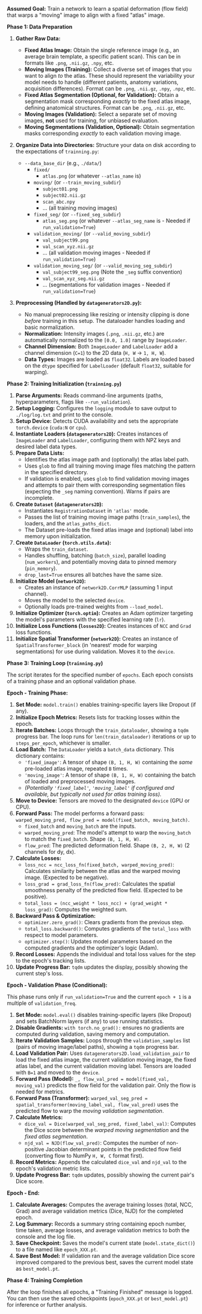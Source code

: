 
**Assumed Goal:** Train a network to learn a spatial deformation (flow field) that warps a "moving" image to align with a fixed "atlas" image.

**Phase 1: Data Preparation**

1.  **Gather Raw Data:**
    *   **Fixed Atlas Image:** Obtain the single reference image (e.g., an average brain template, a specific patient scan). This can be in formats like `.png`, `.nii.gz`, `.npy`, etc.
    *   **Moving Images (Training):** Collect a diverse set of images that you want to align *to* the atlas. These should represent the variability your model needs to handle (different patients, anatomy variations, acquisition differences). Format can be `.png`, `.nii.gz`, `.npy`, `.npz`, etc.
    *   **Fixed Atlas Segmentation (Optional, for Validation):** Obtain a segmentation mask corresponding *exactly* to the fixed atlas image, defining anatomical structures. Format can be `.png`, `.nii.gz`, etc.
    *   **Moving Images (Validation):** Select a separate set of moving images, **not** used for training, for unbiased evaluation.
    *   **Moving Segmentations (Validation, Optional):** Obtain segmentation masks corresponding *exactly* to each validation moving image.

2.  **Organize Data into Directories:** Structure your data on disk according to the expectations of `trainning.py`:
    *   `--data_base_dir` (e.g., `./data/`)
        *   `fixed/`
            *   `atlas.png` (or whatever `--atlas_name` is)
        *   `moving/` (or `--train_moving_subdir`)
            *   `subject01.png`
            *   `subject02.nii.gz`
            *   `scan_abc.npy`
            *   ... (all training moving images)
        *   `fixed_seg/` (or `--fixed_seg_subdir`)
            *   `atlas_seg.png` (or whatever `--atlas_seg_name` is - Needed if `run_validation=True`)
        *   `validation_moving/` (or `--valid_moving_subdir`)
            *   `val_subject99.png`
            *   `val_scan_xyz.nii.gz`
            *   ... (all validation moving images - Needed if `run_validation=True`)
        *   `validation_moving_seg/` (or `--valid_moving_seg_subdir`)
            *   `val_subject99_seg.png` (Note the `_seg` suffix convention)
            *   `val_scan_xyz_seg.nii.gz`
            *   ... (segmentations for validation images - Needed if `run_validation=True`)

3.  **Preprocessing (Handled by `datagenerators2D.py`):**
    *   No manual preprocessing like resizing or intensity clipping is done *before* training in this setup. The dataloader handles loading and basic normalization.
    *   **Normalization:** Intensity images (`.png`, `.nii.gz`, etc.) are automatically normalized to the `[0.0, 1.0]` range by `ImageLoader`.
    *   **Channel Dimension:** Both `ImageLoader` and `LabelLoader` add a channel dimension (`C=1`) to the 2D data (`H, W` -> `1, H, W`).
    *   **Data Types:** Images are loaded as `float32`. Labels are loaded based on the `dtype` specified for `LabelLoader` (default `float32`, suitable for warping).

**Phase 2: Training Initialization (`trainning.py`)**

1.  **Parse Arguments:** Reads command-line arguments (paths, hyperparameters, flags like `--run_validation`).
2.  **Setup Logging:** Configures the `logging` module to save output to `./log/log.txt` and print to the console.
3.  **Setup Device:** Detects CUDA availability and sets the appropriate `torch.device` (`cuda:N` or `cpu`).
4.  **Instantiate Loaders (`datagenerators2D`):** Creates instances of `ImageLoader` and `LabelLoader`, configuring them with NPZ keys and desired label data types.
5.  **Prepare Data Lists:**
    *   Identifies the atlas image path and (optionally) the atlas label path.
    *   Uses `glob` to find all training moving image files matching the pattern in the specified directory.
    *   If validation is enabled, uses `glob` to find validation moving images and attempts to pair them with corresponding segmentation files (expecting the `_seg` naming convention). Warns if pairs are incomplete.
6.  **Create `Dataset` (`datagenerators2D`):**
    *   Instantiates `RegistrationDataset` in `'atlas'` mode.
    *   Passes the list of training moving image paths (`train_samples`), the loaders, and the `atlas_paths_dict`.
    *   The Dataset pre-loads the fixed atlas image and (optional) label into memory upon initialization.
7.  **Create `DataLoader` (`torch.utils.data`):**
    *   Wraps the `train_dataset`.
    *   Handles shuffling, batching (`batch_size`), parallel loading (`num_workers`), and potentially moving data to pinned memory (`pin_memory`).
    *   `drop_last=True` ensures all batches have the same size.
8.  **Initialize Model (`network2D`):**
    *   Creates an instance of `network2D.CorrMLP` (assuming 1 input channel).
    *   Moves the model to the selected `device`.
    *   Optionally loads pre-trained weights from `--load_model`.
9.  **Initialize Optimizer (`torch.optim`):** Creates an Adam optimizer targeting the model's parameters with the specified learning rate (`lr`).
10. **Initialize Loss Functions (`losses2D`):** Creates instances of `NCC` and `Grad` loss functions.
11. **Initialize Spatial Transformer (`network2D`):** Creates an instance of `SpatialTransformer_block` (in 'nearest' mode for warping segmentations) for use during validation. Moves it to the `device`.

**Phase 3: Training Loop (`trainning.py`)**

The script iterates for the specified number of `epochs`. Each epoch consists of a training phase and an optional validation phase.

**Epoch - Training Phase:**

1.  **Set Mode:** `model.train()` enables training-specific layers like Dropout (if any).
2.  **Initialize Epoch Metrics:** Resets lists for tracking losses within the epoch.
3.  **Iterate Batches:** Loops through the `train_dataloader`, showing a `tqdm` progress bar. The loop runs for `len(train_dataloader)` iterations or up to `steps_per_epoch`, whichever is smaller.
4.  **Load Batch:** The `DataLoader` yields a `batch_data` dictionary. This dictionary contains:
    *   `'fixed_image'`: A tensor of shape `(B, 1, H, W)` containing the *same* pre-loaded atlas image, repeated `B` times.
    *   `'moving_image'`: A tensor of shape `(B, 1, H, W)` containing the batch of loaded and preprocessed moving images.
    *   *(Potentially `'fixed_label'`, `'moving_label'` if configured and available, but typically not used for atlas training loss).*
5.  **Move to Device:** Tensors are moved to the designated `device` (GPU or CPU).
6.  **Forward Pass:** The model performs a forward pass: `warped_moving_pred, flow_pred = model(fixed_batch, moving_batch)`.
    *   `fixed_batch` and `moving_batch` are the inputs.
    *   `warped_moving_pred`: The model's attempt to warp the `moving_batch` to match the `fixed_batch`. Shape `(B, 1, H, W)`.
    *   `flow_pred`: The predicted deformation field. Shape `(B, 2, H, W)` (2 channels for dy, dx).
7.  **Calculate Losses:**
    *   `loss_ncc = ncc_loss_fn(fixed_batch, warped_moving_pred)`: Calculates similarity between the atlas and the warped moving image. (Expected to be negative).
    *   `loss_grad = grad_loss_fn(flow_pred)`: Calculates the spatial smoothness penalty of the predicted flow field. (Expected to be positive).
    *   `total_loss = (ncc_weight * loss_ncc) + (grad_weight * loss_grad)`: Computes the weighted sum.
8.  **Backward Pass & Optimization:**
    *   `optimizer.zero_grad()`: Clears gradients from the previous step.
    *   `total_loss.backward()`: Computes gradients of the `total_loss` with respect to model parameters.
    *   `optimizer.step()`: Updates model parameters based on the computed gradients and the optimizer's logic (Adam).
9.  **Record Losses:** Appends the individual and total loss values for the step to the epoch's tracking lists.
10. **Update Progress Bar:** `tqdm` updates the display, possibly showing the current step's loss.

**Epoch - Validation Phase (Conditional):**

This phase runs only if `run_validation=True` and the current `epoch + 1` is a multiple of `validation_freq`.

1.  **Set Mode:** `model.eval()` disables training-specific layers (like Dropout) and sets BatchNorm layers (if any) to use running statistics.
2.  **Disable Gradients:** `with torch.no_grad():` ensures no gradients are computed during validation, saving memory and computation.
3.  **Iterate Validation Samples:** Loops through the `validation_samples` list (pairs of moving image/label paths), showing a `tqdm` progress bar.
4.  **Load Validation Pair:** Uses `datagenerators2D.load_validation_pair` to load the fixed atlas image, the current validation moving image, the fixed atlas label, and the current validation moving label. Tensors are loaded with `B=1` and moved to the `device`.
5.  **Forward Pass (Model):** `_, flow_val_pred = model(fixed_val, moving_val)` predicts the flow field for the validation pair. Only the flow is needed for metrics.
6.  **Forward Pass (Transformer):** `warped_val_seg_pred = spatial_transformer(moving_label_val, flow_val_pred)` uses the predicted flow to warp the *moving validation segmentation*.
7.  **Calculate Metrics:**
    *   `dice_val = Dice(warped_val_seg_pred, fixed_label_val)`: Computes the Dice score between the *warped moving segmentation* and the *fixed atlas segmentation*.
    *   `njd_val = NJD(flow_val_pred)`: Computes the number of non-positive Jacobian determinant points in the predicted flow field (converting flow to NumPy `H, W, C` format first).
8.  **Record Metrics:** Appends the calculated `dice_val` and `njd_val` to the epoch's validation metric lists.
9.  **Update Progress Bar:** `tqdm` updates, possibly showing the current pair's Dice score.

**Epoch - End:**

1.  **Calculate Averages:** Computes the average training losses (total, NCC, Grad) and average validation metrics (Dice, NJD) for the completed epoch.
2.  **Log Summary:** Records a summary string containing epoch number, time taken, average losses, and average validation metrics to both the console and the log file.
3.  **Save Checkpoint:** Saves the model's current state (`model.state_dict()`) to a file named like `epoch_XXX.pt`.
4.  **Save Best Model:** If validation ran and the average validation Dice score improved compared to the previous best, saves the current model state as `best_model.pt`.

**Phase 4: Training Completion**

After the loop finishes all epochs, a "Training Finished" message is logged. You can then use the saved checkpoints (`epoch_XXX.pt` or `best_model.pt`) for inference or further analysis.